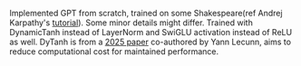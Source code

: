 Implemented GPT from scratch, trained on some Shakespeare(ref Andrej Karpathy's [tutorial](https://www.youtube.com/watch?v=kCc8FmEb1nY)). Some minor details might differ.
Trained with DynamicTanh instead of LayerNorm and SwiGLU activation instead of ReLU as well. DyTanh is from a [2025 paper](https://arxiv.org/pdf/2503.10622) co-authored by Yann Lecunn, aims to reduce computational cost for maintained performance.

